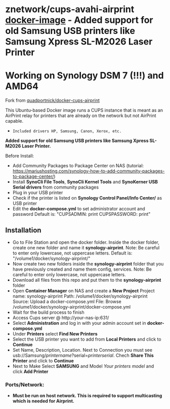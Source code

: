 # znetwork/cups-avahi-airprint [docker-image](https://hub.docker.com/r/znetwork/synology-airprint) - Added support for old Samsung USB printers like Samsung Xpress SL-M2026 Laser Printer

# Working on Synology DSM 7 (!!!) and AMD64

Fork from [quadportnick/docker-cups-airprint](https://github.com/ziwork/synology-airprint)

This Ubuntu-based Docker image runs a CUPS instance that is meant as an AirPrint relay for printers that are already on the network but not AirPrint capable.
* `Included drivers HP, Samsung, Canon, Xerox, etc.`

**Added support for old Samsung USB printers like Samsung Xpress SL-M2026 Laser Printer.**

Before Install:
- Add Community Packages to Package Center on NAS (tutorial: https://mariushosting.com/synology-how-to-add-community-packages-to-package-center/)
- Install **SynoCli File Tools**, **SynoCli Kernel Tools** and **SynoKerner USB Serial drivers** from community packages
- Plug in your USB printer
- Check if the printer is listed on **Synology Control Panel/Info Center/** as USB printer
- Edit the **docker-compose.yml** to set administrator account and password
  Default is: "CUPSADMIN: print CUPSPASSWORD: print"

## Installation
- Go to File Station and open the docker folder. Inside the docker folder, create one new folder and name it **synology-airprint**.
  Note: Be careful to enter only lowercase, not uppercase letters.
  Default is: "/volume1/docker/synology-airprint/"
- Now create two new folders inside the **synology-airprint** folder that you have previously created and name them config, services.
  Note: Be careful to enter only lowercase, not uppercase letters.
- Download all files from this repo and put them to the **synology-airprint** folder
- Open **Container Manager** on NAS and create a **New Project**
  Project name: synology-airprint
  Path: /volume1/docker/synology-airprint
  Source: Upload a docker-compose.yml
  File: Browse /volume1/docker/synology-airprint/docker-compose.yml
- Wait for the build process to finish
- Access Cups server @ http://your-nas-ip:631/
- Select **Administration** and log in with your admin account set in **docker-compose.yml**
- Under **Printers** select **Find New Printers**
- Select the USB printer you want to add from **Local Printers** and click to **Continue**
- Set Name, Description, Location. Next to Connection you must see usb://Samsung/_printername_?serial=_printerserial_. Chech **Share This Printer** and click to **Continue**
- Next to Make Select **SAMSUNG** and Model *Your printers model* and click **Add Printer**
  
### Ports/Network:
* **Must be run on host network. This is required to support multicasting which is needed for Airprint.**
